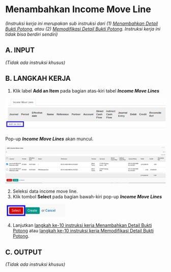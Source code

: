 # Menambahkan Income Move Line

*(Instruksi kerja ini merupakan sub instruksi dari (1) [Menambahkan Detail Bukti Potong](./menambahkan-detail-bukti-potong.md), atau (2) [Memodifikasi Detail Bukti Potong](./memodifikasi-detail-bukti-potong.md). Instruksi kerja ini tidak bisa berdiri sendiri)*

## A. INPUT

*(Tidak ada instruksi khusus)*

## B. LANGKAH KERJA

1. Klik label **Add an Item** pada bagian atas-kiri tabel ***Income Move Lines***

![](../../img/bukpot-pph-21-final/label-add-item-move-line.png)

Pop-up ***Income Move Lines*** akan muncul.

![](../../img/bukpot-pph-21-final/tab-detail-bukpot-move-line-1.png)
![](../../img/bukpot-pph-21-final/tab-detail-bukpot-move-line-2.png)

2. Seleksi data income move line.
3. Klik tombol **Select** pada bagian bawah-kiri pop-up ***Income Move Lines***

![](../../img/bukpot-pph-21-final/tombol-select-move-line.png)

4. Lanjutkan [langkah ke-10 instruksi kerja Menambahkan Detail Bukti Potong](./menambahkan-detail-bukti-potong.md#l10) atau [langkah ke-10 instruksi kerja Memodifikasi Detail Bukti Potong](./memodifikasi-detail-bukti-potong.md#l10).

## C. OUTPUT

*(Tidak ada instruksi khusus)*
